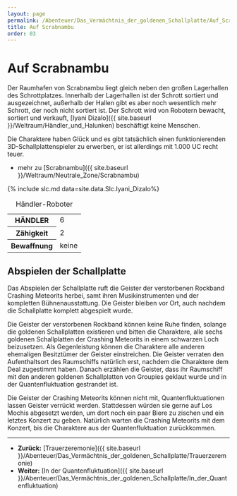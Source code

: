 ```yaml
---
layout: page
permalink: /Abenteuer/Das_Vermächtnis_der_goldenen_Schallplatte/Auf_Scrabnambu
title: Auf Scrabnambu
order: 03
---
```


# Auf Scrabnambu

Der Raumhafen von Scrabnambu liegt gleich neben den großen Lagerhallen des Schrottplatzes. Innerhalb der Lagerhallen ist der Schrott sortiert und ausgezeichnet, außerhalb der Hallen gibt es aber noch wesentlich mehr Schrott, der noch nicht sortiert ist. Der Schrott wird von Robotern bewacht, sortiert und verkauft, [Iyani Dizalo]({{ site.baseurl }}/Weltraum/Händler_und_Halunken) beschäftigt keine Menschen.

Die Charaktere haben Glück und es gibt tatsächlich einen funktionierenden 3D-Schallplattenspieler zu erwerben, er ist allerdings mit 1.000 UC recht teuer.

- mehr zu [Scrabnambu]({{ site.baseurl }}/Weltraum/Neutrale_Zone/Scrabnambu)

{% include slc.md data=site.data.Slc.Iyani_Dizalo%}

<table data-type="nsc">
<caption>Händler-Roboter</caption>
<tbody>
<tr><th>HÄNDLER</th><td>6</td></tr>
<tr><th>Zähigkeit</th><td>2</td></tr>
<tr><th>Bewaffnung</th><td>keine</td></tr>
</tbody>
</table>

## Abspielen der Schallplatte

Das Abspielen der Schallplatte ruft die Geister der verstorbenen Rockband Crashing Meteorits herbei, samt ihren Musikinstrumenten und der kompletten Bühnenausstattung. Die Geister bleiben vor Ort, auch nachdem die Schallplatte komplett abgespielt wurde.

Die Geister der verstorbenen Rockband können keine Ruhe finden, solange die goldenen Schallplatten existieren und bitten die Charaktere, alle sechs goldenen Schallplatten der Crashing Meteorits in einem schwarzen Loch beizusetzen. Als Gegenleistung können die Charaktere alle anderen ehemaligen Besitztümer der Geister einstreichen. Die Geister verraten den Aufenthaltsort des Raumschiffs natürlich erst, nachdem die Charaktere dem Deal zugestimmt haben. Danach erzählen die Geister, dass ihr Raumschiff mit den anderen goldenen Schallplatten von Groupies geklaut wurde und in der Quantenfluktuation gestrandet ist.

Die Geister der Crashing Meteorits können nicht mit, Quantenfluktuationen lassen Geister verrückt werden. Stattdessen würden sie gerne auf Los Mochis abgesetzt werden, um dort noch ein paar Biere zu zischen und ein letztes Konzert zu geben. Natürlich warten die Crashing Meteorits mit dem Konzert, bis die Charaktere aus der Quantenfluktuation zurückkommen.

***

- **Zurück:** [Trauerzeremonie]({{ site.baseurl }}/Abenteuer/Das_Vermächtnis_der_goldenen_Schallplatte/Trauerzeremonie)
- **Weiter:** [In der Quantenfluktuation]({{ site.baseurl }}/Abenteuer/Das_Vermächtnis_der_goldenen_Schallplatte/In_der_Quantenfluktuation)
